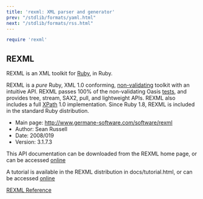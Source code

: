 ```yaml
---
title: 'rexml: XML parser and generator'
prev: "/stdlib/formats/yaml.html"
next: "/stdlib/formats/rss.html"
---
```



```ruby
require 'rexml'
```

## REXML[](#rexml)

REXML is an XML toolkit for <a href='http://www.ruby-lang.org'
class='remote' target='_blank'>Ruby</a>, in Ruby.

REXML is a *pure* Ruby, XML 1.0 conforming, <a
href='http://www.w3.org/TR/2004/REC-xml-20040204/#sec-conformance'
class='remote' target='_blank'>non-validating</a> toolkit with an
intuitive API. REXML passes 100% of the non-validating Oasis <a
href='http://www.oasis-open.org/committees/xml-conformance/xml-test-suite.sh
tml' class='remote' target='_blank'>tests</a>, and provides tree,
stream, SAX2, pull, and lightweight APIs. REXML also includes a full <a
href='http://www.w3c.org/tr/xpath' class='remote'
target='_blank'>XPath</a> 1.0 implementation. Since Ruby 1.8, REXML is
included in the standard Ruby distribution.

* Main page: http://www.germane-software.com/software/rexml
* Author: Sean Russell <serATgermaneHYPHENsoftwareDOTcom />
* Date: 2008/019
* Version: 3.1.7.3

This API documentation can be downloaded from the REXML home page, or
can be accessed <a
href='http://www.germane-software.com/software/rexml_doc' class='remote'
target='_blank'>online</a>

A tutorial is available in the REXML distribution in docs/tutorial.html,
or can be accessed <a
href='http://www.germane-software.com/software/rexml/docs/tutorial.html'
class='remote' target='_blank'>online</a>

<a href='https://ruby-doc.org/stdlib-2.6/libdoc/rexml/rdoc/REXML.html'
class='ruby-doc remote' target='_blank'>REXML Reference</a>

